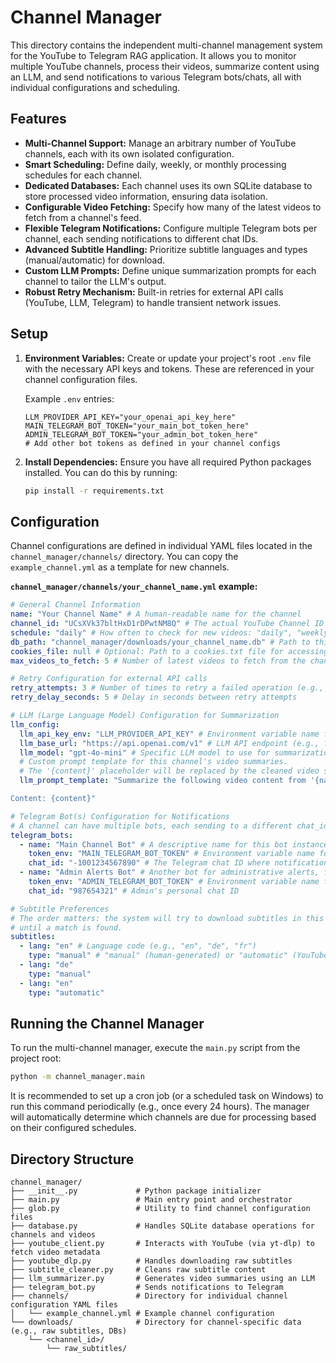 # Channel Manager

This directory contains the independent multi-channel management system for the YouTube to Telegram RAG application. It allows you to monitor multiple YouTube channels, process their videos, summarize content using an LLM, and send notifications to various Telegram bots/chats, all with individual configurations and scheduling.

## Features

*   **Multi-Channel Support:** Manage an arbitrary number of YouTube channels, each with its own isolated configuration.
*   **Smart Scheduling:** Define daily, weekly, or monthly processing schedules for each channel.
*   **Dedicated Databases:** Each channel uses its own SQLite database to store processed video information, ensuring data isolation.
*   **Configurable Video Fetching:** Specify how many of the latest videos to fetch from a channel's feed.
*   **Flexible Telegram Notifications:** Configure multiple Telegram bots per channel, each sending notifications to different chat IDs.
*   **Advanced Subtitle Handling:** Prioritize subtitle languages and types (manual/automatic) for download.
*   **Custom LLM Prompts:** Define unique summarization prompts for each channel to tailor the LLM's output.
*   **Robust Retry Mechanism:** Built-in retries for external API calls (YouTube, LLM, Telegram) to handle transient network issues.

## Setup

1.  **Environment Variables:**
    Create or update your project's root `.env` file with the necessary API keys and tokens. These are referenced in your channel configuration files.

    Example `.env` entries:
    ```
    LLM_PROVIDER_API_KEY="your_openai_api_key_here"
    MAIN_TELEGRAM_BOT_TOKEN="your_main_bot_token_here"
    ADMIN_TELEGRAM_BOT_TOKEN="your_admin_bot_token_here"
    # Add other bot tokens as defined in your channel configs
    ```

2.  **Install Dependencies:**
    Ensure you have all required Python packages installed. You can do this by running:
    ```bash
    pip install -r requirements.txt
    ```

## Configuration

Channel configurations are defined in individual YAML files located in the `channel_manager/channels/` directory. You can copy the `example_channel.yml` as a template for new channels.

**`channel_manager/channels/your_channel_name.yml` example:**

```yaml
# General Channel Information
name: "Your Channel Name" # A human-readable name for the channel
channel_id: "UCsXVk37bltHxD1rDPwtNM8Q" # The actual YouTube Channel ID (e.g., from the channel's URL)
schedule: "daily" # How often to check for new videos: "daily", "weekly", "monthly"
db_path: "channel_manager/downloads/your_channel_name.db" # Path to this channel's dedicated SQLite DB
cookies_file: null # Optional: Path to a cookies.txt file for accessing private videos/channels
max_videos_to_fetch: 5 # Number of latest videos to fetch from the channel's feed (e.g., 1 for daily checks, more for initial setup or less frequent schedules)

# Retry Configuration for external API calls
retry_attempts: 3 # Number of times to retry a failed operation (e.g., API call, download)
retry_delay_seconds: 5 # Delay in seconds between retry attempts

# LLM (Large Language Model) Configuration for Summarization
llm_config:
  llm_api_key_env: "LLM_PROVIDER_API_KEY" # Environment variable name for the LLM API key
  llm_base_url: "https://api.openai.com/v1" # LLM API endpoint (e.g., for OpenAI, custom local LLMs)
  llm_model: "gpt-4o-mini" # Specific LLM model to use for summarization
  # Custom prompt template for this channel's video summaries.
  # The '{content}' placeholder will be replaced by the cleaned video subtitles.
  llm_prompt_template: "Summarize the following video content from '{name}'. Focus on key takeaways and actionable insights for a technical audience.

Content: {content}"

# Telegram Bot(s) Configuration for Notifications
# A channel can have multiple bots, each sending to a different chat_id.
telegram_bots:
  - name: "Main Channel Bot" # A descriptive name for this bot instance
    token_env: "MAIN_TELEGRAM_BOT_TOKEN" # Environment variable name for this bot's token
    chat_id: "-1001234567890" # The Telegram chat ID where notifications will be sent (can be a user, group, or channel ID)
  - name: "Admin Alerts Bot" # Another bot for administrative alerts, for example
    token_env: "ADMIN_TELEGRAM_BOT_TOKEN" # Environment variable name for the admin bot's token
    chat_id: "987654321" # Admin's personal chat ID

# Subtitle Preferences
# The order matters: the system will try to download subtitles in this order
# until a match is found.
subtitles:
  - lang: "en" # Language code (e.g., "en", "de", "fr")
    type: "manual" # "manual" (human-generated) or "automatic" (YouTube's auto-generated)
  - lang: "de"
    type: "manual"
  - lang: "en"
    type: "automatic"
```

## Running the Channel Manager

To run the multi-channel manager, execute the `main.py` script from the project root:

```bash
python -m channel_manager.main
```

It is recommended to set up a cron job (or a scheduled task on Windows) to run this command periodically (e.g., once every 24 hours). The manager will automatically determine which channels are due for processing based on their configured schedules.

## Directory Structure

```
channel_manager/
├── __init__.py             # Python package initializer
├── main.py                 # Main entry point and orchestrator
├── glob.py                 # Utility to find channel configuration files
├── database.py             # Handles SQLite database operations for channels and videos
├── youtube_client.py       # Interacts with YouTube (via yt-dlp) to fetch video metadata
├── youtube_dlp.py          # Handles downloading raw subtitles
├── subtitle_cleaner.py     # Cleans raw subtitle content
├── llm_summarizer.py       # Generates video summaries using an LLM
├── telegram_bot.py         # Sends notifications to Telegram
├── channels/               # Directory for individual channel configuration YAML files
│   └── example_channel.yml # Example channel configuration
└── downloads/              # Directory for channel-specific data (e.g., raw subtitles, DBs)
    └── <channel_id>/
        └── raw_subtitles/
```
